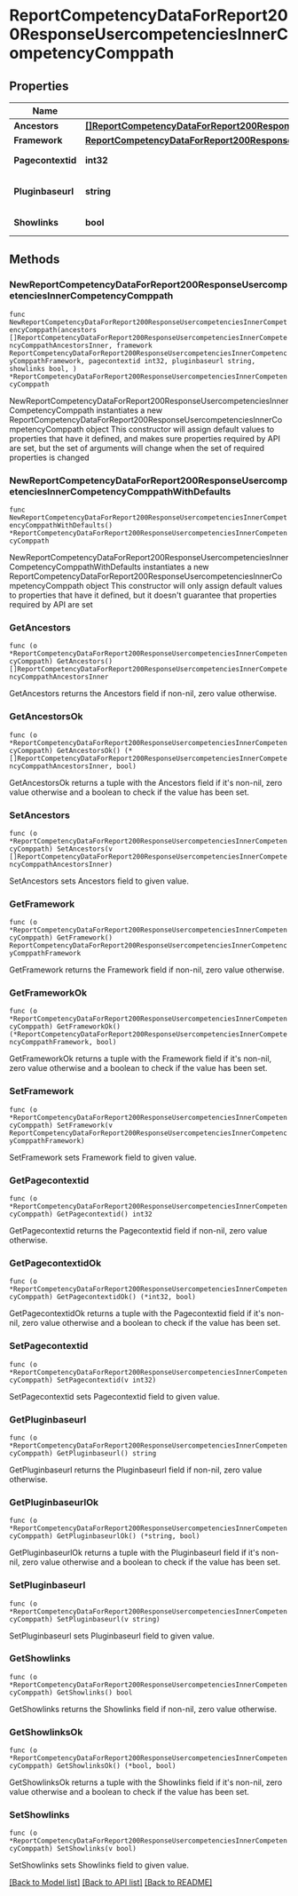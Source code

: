 # ReportCompetencyDataForReport200ResponseUsercompetenciesInnerCompetencyComppath

## Properties

Name | Type | Description | Notes
------------ | ------------- | ------------- | -------------
**Ancestors** | [**[]ReportCompetencyDataForReport200ResponseUsercompetenciesInnerCompetencyComppathAncestorsInner**](ReportCompetencyDataForReport200ResponseUsercompetenciesInnerCompetencyComppathAncestorsInner.md) |  | 
**Framework** | [**ReportCompetencyDataForReport200ResponseUsercompetenciesInnerCompetencyComppathFramework**](ReportCompetencyDataForReport200ResponseUsercompetenciesInnerCompetencyComppathFramework.md) |  | 
**Pagecontextid** | **int32** | pagecontextid | [default to null]
**Pluginbaseurl** | **string** | pluginbaseurl | [default to "null"]
**Showlinks** | **bool** | showlinks | [default to null]

## Methods

### NewReportCompetencyDataForReport200ResponseUsercompetenciesInnerCompetencyComppath

`func NewReportCompetencyDataForReport200ResponseUsercompetenciesInnerCompetencyComppath(ancestors []ReportCompetencyDataForReport200ResponseUsercompetenciesInnerCompetencyComppathAncestorsInner, framework ReportCompetencyDataForReport200ResponseUsercompetenciesInnerCompetencyComppathFramework, pagecontextid int32, pluginbaseurl string, showlinks bool, ) *ReportCompetencyDataForReport200ResponseUsercompetenciesInnerCompetencyComppath`

NewReportCompetencyDataForReport200ResponseUsercompetenciesInnerCompetencyComppath instantiates a new ReportCompetencyDataForReport200ResponseUsercompetenciesInnerCompetencyComppath object
This constructor will assign default values to properties that have it defined,
and makes sure properties required by API are set, but the set of arguments
will change when the set of required properties is changed

### NewReportCompetencyDataForReport200ResponseUsercompetenciesInnerCompetencyComppathWithDefaults

`func NewReportCompetencyDataForReport200ResponseUsercompetenciesInnerCompetencyComppathWithDefaults() *ReportCompetencyDataForReport200ResponseUsercompetenciesInnerCompetencyComppath`

NewReportCompetencyDataForReport200ResponseUsercompetenciesInnerCompetencyComppathWithDefaults instantiates a new ReportCompetencyDataForReport200ResponseUsercompetenciesInnerCompetencyComppath object
This constructor will only assign default values to properties that have it defined,
but it doesn't guarantee that properties required by API are set

### GetAncestors

`func (o *ReportCompetencyDataForReport200ResponseUsercompetenciesInnerCompetencyComppath) GetAncestors() []ReportCompetencyDataForReport200ResponseUsercompetenciesInnerCompetencyComppathAncestorsInner`

GetAncestors returns the Ancestors field if non-nil, zero value otherwise.

### GetAncestorsOk

`func (o *ReportCompetencyDataForReport200ResponseUsercompetenciesInnerCompetencyComppath) GetAncestorsOk() (*[]ReportCompetencyDataForReport200ResponseUsercompetenciesInnerCompetencyComppathAncestorsInner, bool)`

GetAncestorsOk returns a tuple with the Ancestors field if it's non-nil, zero value otherwise
and a boolean to check if the value has been set.

### SetAncestors

`func (o *ReportCompetencyDataForReport200ResponseUsercompetenciesInnerCompetencyComppath) SetAncestors(v []ReportCompetencyDataForReport200ResponseUsercompetenciesInnerCompetencyComppathAncestorsInner)`

SetAncestors sets Ancestors field to given value.


### GetFramework

`func (o *ReportCompetencyDataForReport200ResponseUsercompetenciesInnerCompetencyComppath) GetFramework() ReportCompetencyDataForReport200ResponseUsercompetenciesInnerCompetencyComppathFramework`

GetFramework returns the Framework field if non-nil, zero value otherwise.

### GetFrameworkOk

`func (o *ReportCompetencyDataForReport200ResponseUsercompetenciesInnerCompetencyComppath) GetFrameworkOk() (*ReportCompetencyDataForReport200ResponseUsercompetenciesInnerCompetencyComppathFramework, bool)`

GetFrameworkOk returns a tuple with the Framework field if it's non-nil, zero value otherwise
and a boolean to check if the value has been set.

### SetFramework

`func (o *ReportCompetencyDataForReport200ResponseUsercompetenciesInnerCompetencyComppath) SetFramework(v ReportCompetencyDataForReport200ResponseUsercompetenciesInnerCompetencyComppathFramework)`

SetFramework sets Framework field to given value.


### GetPagecontextid

`func (o *ReportCompetencyDataForReport200ResponseUsercompetenciesInnerCompetencyComppath) GetPagecontextid() int32`

GetPagecontextid returns the Pagecontextid field if non-nil, zero value otherwise.

### GetPagecontextidOk

`func (o *ReportCompetencyDataForReport200ResponseUsercompetenciesInnerCompetencyComppath) GetPagecontextidOk() (*int32, bool)`

GetPagecontextidOk returns a tuple with the Pagecontextid field if it's non-nil, zero value otherwise
and a boolean to check if the value has been set.

### SetPagecontextid

`func (o *ReportCompetencyDataForReport200ResponseUsercompetenciesInnerCompetencyComppath) SetPagecontextid(v int32)`

SetPagecontextid sets Pagecontextid field to given value.


### GetPluginbaseurl

`func (o *ReportCompetencyDataForReport200ResponseUsercompetenciesInnerCompetencyComppath) GetPluginbaseurl() string`

GetPluginbaseurl returns the Pluginbaseurl field if non-nil, zero value otherwise.

### GetPluginbaseurlOk

`func (o *ReportCompetencyDataForReport200ResponseUsercompetenciesInnerCompetencyComppath) GetPluginbaseurlOk() (*string, bool)`

GetPluginbaseurlOk returns a tuple with the Pluginbaseurl field if it's non-nil, zero value otherwise
and a boolean to check if the value has been set.

### SetPluginbaseurl

`func (o *ReportCompetencyDataForReport200ResponseUsercompetenciesInnerCompetencyComppath) SetPluginbaseurl(v string)`

SetPluginbaseurl sets Pluginbaseurl field to given value.


### GetShowlinks

`func (o *ReportCompetencyDataForReport200ResponseUsercompetenciesInnerCompetencyComppath) GetShowlinks() bool`

GetShowlinks returns the Showlinks field if non-nil, zero value otherwise.

### GetShowlinksOk

`func (o *ReportCompetencyDataForReport200ResponseUsercompetenciesInnerCompetencyComppath) GetShowlinksOk() (*bool, bool)`

GetShowlinksOk returns a tuple with the Showlinks field if it's non-nil, zero value otherwise
and a boolean to check if the value has been set.

### SetShowlinks

`func (o *ReportCompetencyDataForReport200ResponseUsercompetenciesInnerCompetencyComppath) SetShowlinks(v bool)`

SetShowlinks sets Showlinks field to given value.



[[Back to Model list]](../README.md#documentation-for-models) [[Back to API list]](../README.md#documentation-for-api-endpoints) [[Back to README]](../README.md)


